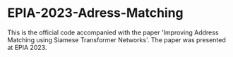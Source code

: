 # EPIA-2023-Adress-Matching
This is the official code accompanied with the paper 'Improving Address Matching using Siamese Transformer Networks'. 
The paper was presented at EPIA 2023.
